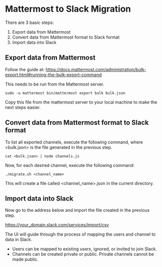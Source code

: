 # Mattermost to Slack Migration

There are 3 basic steps:

1) Export data from Mattermost
2) Convert data from Mattermost format to Slack format
3) Import data into Slack

## Export data from Mattermost

Follow the guide at:
https://docs.mattermost.com/administration/bulk-export.html#running-the-bulk-export-command

This needs to be run from the Mattermost server.

```
sudo -u mattermost bin/mattermost export bulk bulk.json
```

Copy this file from the mattermost server to your local machine to make the next steps easier.

## Convert data from Mattermost format to Slack format

To list all exported channels, execute the following command, where <bulk.json> is the file generated in the previous step.

```
cat <bulk.json> | node channels.js
```

Now, for each desired channel, execute the following command:

```
./migrate.sh <channel_name>
```

This will create a file called <channel_name>.json in the current directory.


## Import data into Slack

Now go to the address below and import the file created in the previous step.

https://your_domain.slack.com/services/import/csv

The UI will guide through the process of mapping the users and channel to data in Slack.

- Users can be mapped to existing users, ignored, or invited to join Slack.
- Channels can be created private or public. Private channels cannot be made public.
